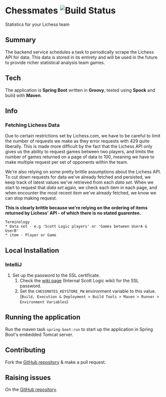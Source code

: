 # Chessmates ![Build Status](https://travis-ci.org/bjedrzejewski/chessmates.svg?branch=master)
   Statistics for your Lichess team 
   
   ## Summary
   
   The backend service schedules a task to periodically scrape the Lichess API for data. This data is stored in its entirety
    and will be used in the future to provide richer statistical analysis team games.
    
   ## Tech
   
   The application is **Spring Boot** written in **Groovy**, tested using **Spock** and build with **Maven**.
   
   ## Info
    
   ### Fetching Lichess Data
    
   Due to certain restrictions set by Lichess.com, we have to be careful to limit the number of requests we make as they 
    error requests with 429 quite liberally. This is made more difficult by the fact that the Lichess API only gives us the
    ability to request games between two players, and limits the number of games returned on a page of data to 100, meaning
    we have to make multiple request per set of opponents within the team.
    
   We're also relying on some pretty brittle assumptions about the Lichess API. To cut down requests for data we've already
   fetched and persisted, we keep track of latest values we've retrieved from each *data set*. When we start to request that
   *data set* again, we check each item in each page, and when encounter the most recent *item* we've already fetched, we know
    we can stop making request. 
    
   **This is clearly brittle because we're relying on the ordering of items returned by Lichess' API -
    of which there is no stated guarentee.**
    
    Terminology
    * Data set - e.g 'Scott Logic players' or 'Games between UserA & UserB'
    * item - Player or Game
   
   ## Local Installation
   
   ### IntelliJ
   
   1. Set up the password to the SSL certificate.
       1. Check the [wiki page](https://int.scottlogic.co.uk/wiki/Chessmates) (Internal Scott Logic wiki) for the SSL password.
       1. Set the `CHESSMATES_KEYSTORE_PW` environment variable to this value.(`Build, Execution & Deployment > Build Tools > Maven > Runner > Environment Variables`)
   
  
   ## Running the application
   
   Run the maven task `spring-boot:run` to start up the application in Spring Boot's embedded Tomcat server.
    
   ## Contributing
   
   Fork the [GitHub repository](https://github.com/bjedrzejewski/chessmates) & make a pull request.
   
   ## Raising issues
   
   On the [GitHub repository](https://github.com/bjedrzejewski/chessmates).